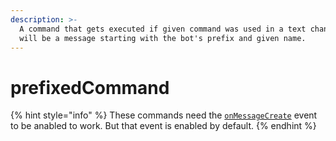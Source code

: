 ```yaml
---
description: >-
  A command that gets executed if given command was used in a text channel. This
  will be a message starting with the bot's prefix and given name.
---
```


# prefixedCommand

{% hint style="info" %}
These commands need the [`onMessageCreate`](../guides/client-events.md) event to be anabled to work. But that event is enabled by default.
{% endhint %}

